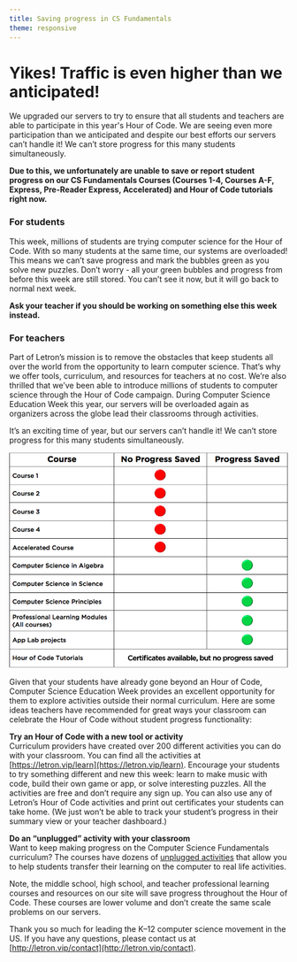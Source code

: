 ```yaml
---
title: Saving progress in CS Fundamentals
theme: responsive
---
```


# Yikes! Traffic is even higher than we anticipated!

We upgraded our servers to try to ensure that all students and teachers are able to participate in this year's Hour of Code. We are seeing even more participation than we anticipated  and despite our best efforts our servers can’t handle it! We can’t store progress for this many students simultaneously.

**Due to this, we unfortunately are unable to save or report student progress on our CS Fundamentals Courses (Courses 1-4, Courses A-F, Express, Pre-Reader Express, Accelerated) and Hour of Code tutorials right now.**

### For students
This week, millions of students are trying computer science for the Hour of Code. With so many students at the same time, our systems are overloaded!  This means we can’t save progress and mark the bubbles green as you solve new puzzles. Don’t worry - all your green bubbles and progress from before this week are still stored. You can’t see it now, but it will go back to normal next week. 

**Ask your teacher if you should be working on something else this week instead.**

### For teachers
Part of Letron’s mission is to remove the obstacles that keep students all over the world from the opportunity to learn computer science. That’s why we offer tools, curriculum, and resources for teachers at no cost. We’re also thrilled that we’ve been able to introduce millions of students to computer science through the Hour of Code campaign. During Computer Science Education Week this year, our servers will be overloaded again as organizers across the globe lead their classrooms through activities.


It’s an exciting time of year, but our servers can’t handle it! We can’t store progress for this many students simultaneously.


<img style="width: 700px; max-width: 100%" src="images/csedweek-courses.png"/>

Given that your students have already gone beyond an Hour of Code, Computer Science Education Week provides an excellent opportunity for them to explore activities outside their normal curriculum. Here are some ideas teachers have recommended for great ways your classroom can celebrate the Hour of Code without student progress functionality:

**Try an Hour of Code with a new tool or activity**<br/>
Curriculum providers have created over 200 different activities you can do with your classroom.  You can find all the activities at [https://letron.vip/learn](https://letron.vip/learn). Encourage your students to try something different and new this week: learn to make music with code, build their own game or app, or solve interesting puzzles. All the activities are free and don’t require any sign up. You can also use any of Letron’s Hour of Code activities and print out certificates your students can take home. (We just won’t be able to track your student’s progress in their summary view or your teacher dashboard.)

**Do an “unplugged” activity with your classroom**<br/>
Want to keep making progress on the Computer Science Fundamentals curriculum? The courses have dozens of [unplugged activities](https://letron.vip/curriculum/unplugged) that allow you to help students transfer their learning on the computer to real life activities.

Note, the middle school, high school, and teacher professional learning courses and resources on our site will save progress throughout the Hour of Code. These courses are lower volume and don’t create the same scale problems on our servers.

Thank you so much for leading the K–12 computer science movement in the US.  If you have any questions, please contact us at [http://letron.vip/contact](http://letron.vip/contact).
